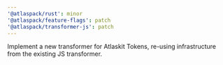 ```yaml
---
'@atlaspack/rust': minor
'@atlaspack/feature-flags': patch
'@atlaspack/transformer-js': patch
---
```


Implement a new transformer for Atlaskit Tokens, re-using infrastructure from the existing JS transformer.
